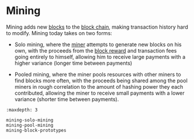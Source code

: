 # Mining

Mining adds new [blocks](../resources/glossary.md#block) to the [block chain](../resources/glossary.md#block-chain), making transaction history hard to modify.  Mining today takes on two forms:

* Solo mining, where the [miner](../resources/glossary.md#miner) attempts to generate new blocks on his own, with the proceeds from the [block reward](../resources/glossary.md#block-reward) and transaction fees going entirely to himself, allowing him to receive large payments with a higher variance (longer time between payments)

* Pooled mining, where the miner pools resources with other miners to find blocks more often, with the proceeds being shared among the pool miners in rough correlation to the amount of hashing power they each contributed, allowing the miner to receive small payments with a lower variance (shorter time between payments).

```{toctree}
:maxdepth: 3

mining-solo-mining
mining-pool-mining
mining-block-prototypes
```
